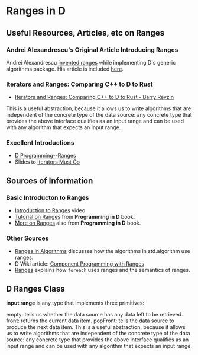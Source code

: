 # Ranges in D

## Useful Resources, Articles, etc on Ranges

### Andrei Alexandrescu's Original Article Introducing Ranges

Andrei Alexandrescu [invented ranges](https://www.informit.com/articles/printerfriendly/1407357) while implementing D's generic algorithms package. His article is included [here](on_iterators.md).

### Iterators and Ranges: Comparing C++ to D to Rust

* [Iterators and Ranges: Comparing C++ to D to Rust - Barry Revzin](https://www.youtube.com/watch?v=d3qY4dZ2r4w)

This is a useful abstraction, because it allows us to write algorithms that are independent of the concrete type of the data source: any concrete type that provides the above interface qualifies as an input range and can be used with any algorithm that expects an input range.

### Excellent Introductions

* [D Programming--Ranges](https://adglob.in/blog/d-programming-ranges/)
* Slides to [Iterators Must Go](https://www.accu.org/conf-docs/PDFs_2009/AndreiAlexandrescu_iterators-must-go.pdf)


## Sources of Information

### Basic Introducton to Ranges

* [Introduction to Ranges](https://youtu.be/A8Btr8TPJ8c) video
* [Tutorial on Ranges](http://ddili.org/ders/d.en/ranges.html) from **Programming in D** book.
* [More on Ranges](http://ddili.org/ders/d.en/ranges_more.html) also from **Programming in D** book.

### Other Sources

* [Ranges in Algorithms](https://tour.dlang.org/tour/en/gems/range-algorithms) discusses how the algorithms in std.algorithm use ranges.
* D Wiki article: [Component Programming  with Ranges](https://wiki.dlang.org/Component_programming_with_ranges)
* [Ranges](https://tour.dlang.org/tour/en/basics/ranges) explains how `foreach` uses ranges and the semantics of ranges.

## D Ranges Class

**input range** is any type that implements three primitives:

empty: tells us whether the data source has any data left to be retrieved.
front: returns the current data item.
popFront: tells the data source to produce the next data item.
This is a useful abstraction, because it allows us to write algorithms that are independent of the concrete type of the data source: any concrete type that provides the above interface qualifies as an input range and can be used with any algorithm that expects an input range.
